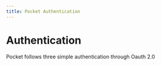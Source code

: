 ```yaml
---
title: Pocket Authentication
---
```


# Authentication

Pocket follows three simple authentication through Oauth 2.0
